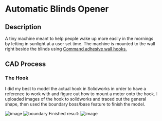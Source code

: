 # Automatic Blinds Opener
## Description
A tiny machine meant to help people wake up more easily in the mornings by letting in sunlight at a user set time. The machine is mounted to the wall right beside the blinds using [Command adhesive wall hooks.](https://www.command.com/3M/en_US/command/products/~/Command-Large-Utility-Hook/?N=5924736+3294529207+3294773688&rt=rud)
## CAD Process
### The Hook
I did my best to model the actual hook in Solidworks in order to have a reference to work with and figure out how to mount a motor onto the hook. I uploaded images of the hook to solidworks and traced out the general shape, then used the boundary boss/base feature to finish the model. 

![image](https://github.com/OngTimmy/Blinds-opener/assets/124640998/bc9f18d8-8d3f-47c4-914c-07b43160a885)
![boundary](https://github.com/OngTimmy/Blinds-opener/assets/124640998/e01c531b-5dec-4c8e-aa40-0a7362f49c7b)
Finished result: 
![image](https://github.com/OngTimmy/Blinds-opener/assets/124640998/9d1519f8-2990-40a5-9de0-0c1a3b355142)
